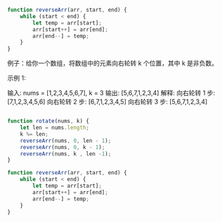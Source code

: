 ```js

function reverseArr(arr, start, end) {
    while (start < end) {
        let temp = arr[start];
        arr[start++] = arr[end];
        arr[end--] = temp;
    }
}

```

例子：给你一个数组，将数组中的元素向右轮转 k 个位置，其中 k 是非负数。

示例 1:

输入: nums = [1,2,3,4,5,6,7], k = 3
输出: [5,6,7,1,2,3,4]
解释:
向右轮转 1 步: [7,1,2,3,4,5,6]
向右轮转 2 步: [6,7,1,2,3,4,5]
向右轮转 3 步: [5,6,7,1,2,3,4]

```js

function rotate(nums, k) {
    let len = nums.length;
    k %= len;
    reverseArr(nums, 0, len - 1);
    reverseArr(nums, 0, k - 1);
    reverseArr(nums, k , len -1);
}

function reverseArr(arr, start, end) {
    while (start < end) {
        let temp = arr[start];
        arr[start++] = arr[end];
        arr[end--] = temp;
    }
}

```